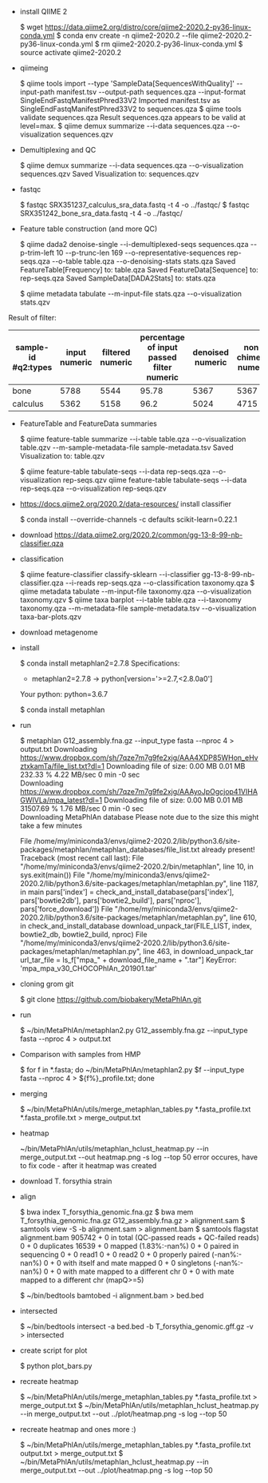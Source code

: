 - install QIIME 2


    $ wget https://data.qiime2.org/distro/core/qiime2-2020.2-py36-linux-conda.yml
    $ conda env create -n qiime2-2020.2 --file qiime2-2020.2-py36-linux-conda.yml
    $ rm qiime2-2020.2-py36-linux-conda.yml
    $ source activate qiime2-2020.2
    
- qiimeing


    $ qiime tools import   --type 'SampleData[SequencesWithQuality]'   --input-path manifest.tsv   --output-path sequences.qza   --input-format SingleEndFastqManifestPhred33V2
    Imported manifest.tsv as SingleEndFastqManifestPhred33V2 to sequences.qza
    $ qiime tools validate sequences.qza 
    Result sequences.qza appears to be valid at level=max.
    $ qiime demux summarize   --i-data sequences.qza   --o-visualization sequences.qzv


- Demultiplexing and QC


    $ qiime demux summarize --i-data sequences.qza --o-visualization sequences.qzv
    Saved Visualization to: sequences.qzv


- fastqc


    $ fastqc SRX351237_calculus_sra_data.fastq -t 4 -o ../fastqc/
    $ fastqc SRX351242_bone_sra_data.fastq -t 4 -o ../fastqc/
    
- Feature table construction (and more QC)

    $ qiime dada2 denoise-single --i-demultiplexed-seqs sequences.qza --p-trim-left 10 --p-trunc-len 169 --o-representative-sequences rep-seqs.qza --o-table table.qza --o-denoising-stats stats.qza
    Saved FeatureTable[Frequency] to: table.qza
    Saved FeatureData[Sequence] to: rep-seqs.qza
    Saved SampleData[DADA2Stats] to: stats.qza
    
    $ qiime metadata tabulate   --m-input-file stats.qza   --o-visualization stats.qzv

Result of filter:

| sample-id #q2:types | input numeric | filtered numeric | percentage of input passed filter numeric | denoised numeric | non-chimeric numeric | percentage of input non-chimeric numeric |
|---------------------|---------------|------------------|-------------------------------------------|------------------|----------------------|------------------------------------------|
| bone                | 5788          | 5544             | 95.78                                     | 5367             | 5367                 | 92.73                                    |
| calculus            | 5362          | 5158             | 96.2                                      | 5024             | 4715                 | 87.93                                    |

- FeatureTable and FeatureData summaries


    $ qiime feature-table summarize   --i-table table.qza   --o-visualization table.qzv   --m-sample-metadata-file sample-metadata.tsv
    Saved Visualization to: table.qzv

    $ qiime feature-table tabulate-seqs  --i-data rep-seqs.qza   --o-visualization rep-seqs.qzv
    qiime feature-table tabulate-seqs  --i-data rep-seqs.qza   --o-visualization rep-seqs.qzv

- https://docs.qiime2.org/2020.2/data-resources/ install classifier


    $ conda install --override-channels -c defaults scikit-learn=0.22.1

- download https://data.qiime2.org/2020.2/common/gg-13-8-99-nb-classifier.qza

- classification


    $ qiime feature-classifier classify-sklearn   --i-classifier gg-13-8-99-nb-classifier.qza   --i-reads rep-seqs.qza   --o-classification taxonomy.qza
    $ qiime metadata tabulate --m-input-file taxonomy.qza --o-visualization taxonomy.qzv
    $ qiime taxa barplot --i-table table.qza --i-taxonomy taxonomy.qza --m-metadata-file sample-metadata.tsv --o-visualization taxa-bar-plots.qzv

- download metagenome
- install


    $ conda install metaphlan2=2.7.8
    Specifications:

    - metaphlan2=2.7.8 -> python[version='>=2.7,<2.8.0a0']

    Your python: python=3.6.7

    $ conda install metaphlan

- run


    $ metaphlan G12_assembly.fna.gz --input_type fasta --nproc 4 > output.txt
    Downloading https://www.dropbox.com/sh/7qze7m7g9fe2xjg/AAA4XDP85WHon_eHvztxkamTa/file_list.txt?dl=1
    Downloading file of size: 0.00 MB
    0.01 MB 232.33 %   4.22 MB/sec  0 min -0 sec         
    Downloading https://www.dropbox.com/sh/7qze7m7g9fe2xjg/AAAyoJpOgcjop41VIHAGWIVLa/mpa_latest?dl=1
    Downloading file of size: 0.00 MB
    0.01 MB 31507.69 %   1.76 MB/sec  0 min -0 sec         
    Downloading MetaPhlAn database
    Please note due to the size this might take a few minutes
    
    File /home/my/miniconda3/envs/qiime2-2020.2/lib/python3.6/site-packages/metaphlan/metaphlan_databases/file_list.txt already present!
    Traceback (most recent call last):
      File "/home/my/miniconda3/envs/qiime2-2020.2/bin/metaphlan", line 10, in <module>
        sys.exit(main())
      File "/home/my/miniconda3/envs/qiime2-2020.2/lib/python3.6/site-packages/metaphlan/metaphlan.py", line 1187, in main
        pars['index'] = check_and_install_database(pars['index'], pars['bowtie2db'], pars['bowtie2_build'], pars['nproc'], pars['force_download'])
      File "/home/my/miniconda3/envs/qiime2-2020.2/lib/python3.6/site-packages/metaphlan/metaphlan.py", line 610, in check_and_install_database
        download_unpack_tar(FILE_LIST, index, bowtie2_db, bowtie2_build, nproc)
      File "/home/my/miniconda3/envs/qiime2-2020.2/lib/python3.6/site-packages/metaphlan/metaphlan.py", line 463, in download_unpack_tar
        url_tar_file = ls_f["mpa_" + download_file_name + ".tar"]
    KeyError: 'mpa_mpa_v30_CHOCOPhlAn_201901.tar'

- cloning grom git 


    $ git clone https://github.com/biobakery/MetaPhlAn.git

- run


    $ ~/bin/MetaPhlAn/metaphlan2.py G12_assembly.fna.gz --input_type fasta --nproc 4 > output.txt

- Comparison with samples from HMP


    $  for f in *.fasta; do ~/bin/MetaPhlAn/metaphlan2.py $f --input_type fasta --nproc 4 > ${f%}_profile.txt; done

- merging


    $ ~/bin/MetaPhlAn/utils/merge_metaphlan_tables.py *.fasta_profile.txt *.fasta_profile.txt > merge_output.txt

- heatmap


    ~/bin/MetaPhlAn/utils/metaphlan_hclust_heatmap.py  --in merge_output.txt --out heatmap.png -s log --top 50
    error occures, have to fix code - after it heatmap was created
    

- download T. forsythia strain
- align


    $ bwa index T_forsythia_genomic.fna.gz
    $ bwa mem T_forsythia_genomic.fna.gz G12_assembly.fna.gz > alignment.sam
    $ samtools view -S -b alignment.sam > alignment.bam
    $ samtools flagstat alignment.bam
    905742 + 0 in total (QC-passed reads + QC-failed reads)
    0 + 0 duplicates
    16539 + 0 mapped (1.83%:-nan%)
    0 + 0 paired in sequencing
    0 + 0 read1
    0 + 0 read2
    0 + 0 properly paired (-nan%:-nan%)
    0 + 0 with itself and mate mapped
    0 + 0 singletons (-nan%:-nan%)
    0 + 0 with mate mapped to a different chr
    0 + 0 with mate mapped to a different chr (mapQ>=5)

    $ ~/bin/bedtools bamtobed -i alignment.bam > bed.bed

- intersected


    $ ~/bin/bedtools intersect -a bed.bed -b T_forsythia_genomic.gff.gz -v > intersected
    
- create script for plot


    $ python plot_bars.py

- recreate heatmap


    $ ~/bin/MetaPhlAn/utils/merge_metaphlan_tables.py *.fasta_profile.txt > merge_output.txt
    $ ~/bin/MetaPhlAn/utils/metaphlan_hclust_heatmap.py  --in merge_output.txt --out ../plot/heatmap.png -s log --top 50


- recreate heatmap and ones more :)


    $ ~/bin/MetaPhlAn/utils/merge_metaphlan_tables.py *.fasta_profile.txt output.txt > merge_output.txt
    $ ~/bin/MetaPhlAn/utils/metaphlan_hclust_heatmap.py  --in merge_output.txt --out ../plot/heatmap.png -s log --top 50